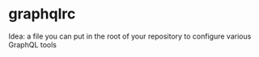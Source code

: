 # graphqlrc
Idea: a file you can put in the root of your repository to configure various GraphQL tools
